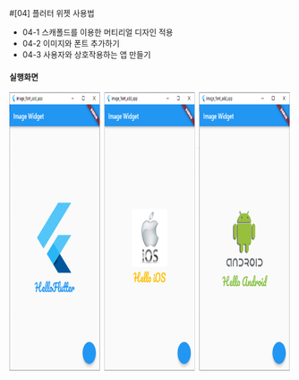 #[04] 플러터 위젯 사용법
 - 04-1 스캐폴드를 이용한 머티리얼 디자인 적용
 - 04-2 이미지와 폰트 추가하기
 - 04-3 사용자와 상호작용하는 앱 만들기
 
#### 실행화면
 <img src="./README_images/chapter4_image_font_add_app_100.png" height="500">

